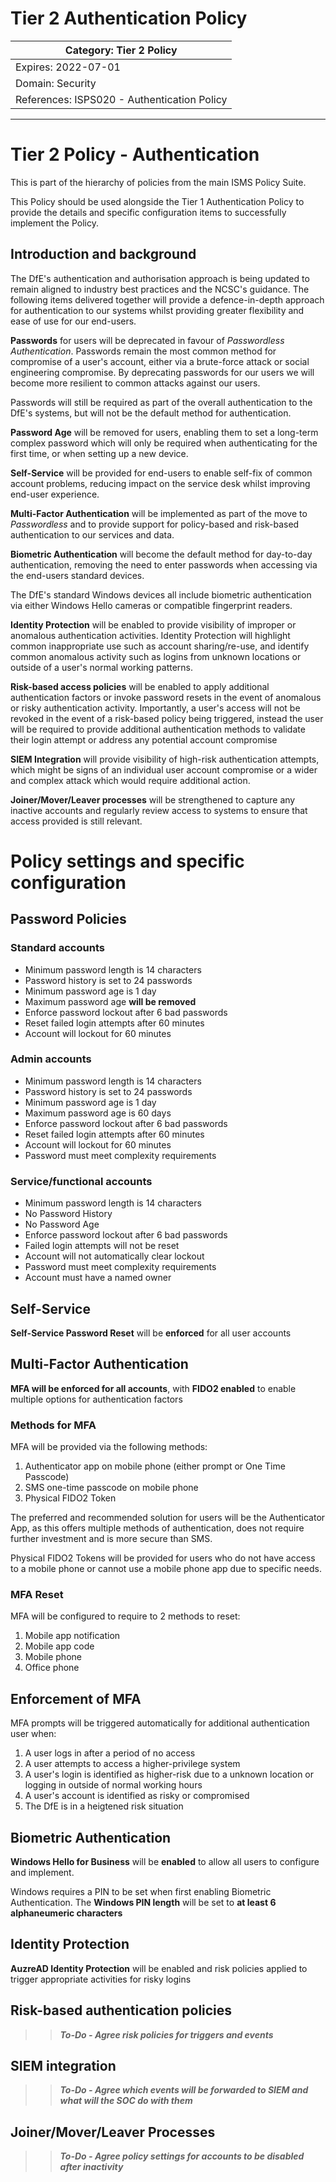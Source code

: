 # Tier 2 Authentication Policy

| Category: Tier 2 Policy
------------------------|
| Expires: 2022-07-01
| Domain: Security
| References: ISPS020 - Authentication Policy
---

# Tier 2 Policy - Authentication

This is part of the hierarchy of policies from the main ISMS Policy Suite.

This Policy should be used alongside the Tier 1 Authentication Policy to provide the details and specific configuration items to successfully implement the Policy.

## Introduction and background

The DfE's authentication and authorisation approach is being updated to remain aligned to industry best practices and the NCSC's guidance. The following items delivered together will provide a defence-in-depth approach for authentication to our systems whilst providing greater flexibility and ease of use for our end-users.

**Passwords** for users will be deprecated in favour of *Passwordless Authentication*. Passwords remain the most common method for compromise of a user's account, either via a brute-force attack or social engineering compromise. By deprecating passwords for our users we will become more resilient to common attacks against our users.

Passwords will still be required as part of the overall authentication to the DfE's systems, but will not be the default method for authentication.

**Password Age** will be removed for users, enabling them to set a long-term complex password which will only be required when authenticating for the first time, or when setting up a new device.

**Self-Service**  will be provided for end-users to enable self-fix of common account problems, reducing impact on the service desk whilst improving end-user experience.

**Multi-Factor Authentication** will be implemented as part of the move to *Passwordless* and to provide support for policy-based and risk-based authentication to our services and data.

**Biometric Authentication** will become the default method for day-to-day authentication, removing the need to enter passwords when accessing via the end-users standard devices.

The DfE's standard Windows devices all include biometric authentication via either Windows Hello cameras or compatible fingerprint readers.

**Identity Protection** will be enabled to provide visibility of improper or anomalous authentication activities. Identity Protection will highlight common inappropriate use such as account sharing/re-use, and identify common anomalous activity such as logins from unknown locations or outside of a user's normal working patterns.

**Risk-based access policies** will be enabled to apply additional authentication factors or invoke password resets in the event of anomalous or risky authentication activity. Importantly, a user's access will not be revoked in the event of a risk-based policy being triggered, instead the user will be required to provide additional authentication methods to validate their login attempt or address any potential account compromise

**SIEM Integration** will provide visibility of high-risk authentication attempts, which might be signs of an individual user account compromise or a wider and complex attack which would require additional action.

**Joiner/Mover/Leaver processes** will be strengthened to capture any inactive accounts and regularly review access to systems to ensure that access provided is still relevant.

# Policy settings and specific configuration

## Password Policies

### Standard accounts

- Minimum password length is 14 characters
- Password history is set to 24 passwords
- Minimum password age is 1 day
- Maximum password age **will be removed**
- Enforce password lockout after 6 bad passwords
- Reset failed login attempts after 60 minutes
- Account will lockout for 60 minutes

### Admin accounts

- Minimum password length is 14 characters
- Password history is set to 24 passwords
- Minimum password age is 1 day
- Maximum password age is 60 days
- Enforce password lockout after 6 bad passwords
- Reset failed login attempts after 60 minutes
- Account will lockout for 60 minutes
- Password must meet complexity requirements

### Service/functional accounts

- Minimum password length is 14 characters
- No Password History
- No Password Age
- Enforce password lockout after 6 bad passwords
- Failed login attempts will not be reset
- Account will not automatically clear lockout
- Password must meet complexity requirements
- Account must have a named owner

## Self-Service

**Self-Service Password Reset** will be **enforced** for all user accounts

## Multi-Factor Authentication

**MFA will be enforced for all accounts**, with **FIDO2 enabled** to enable multiple options for authentication factors

### Methods for MFA

MFA will be provided via the following methods:

1. Authenticator app on mobile phone (either prompt or One Time Passcode)
2. SMS one-time passcode on mobile phone
3. Physical FIDO2 Token

The preferred and recommended solution for users will be the Authenticator App, as this offers multiple methods of authentication, does not require further investment and is more secure than SMS.

Physical FIDO2 Tokens will be provided for users who do not have access to a mobile phone or cannot use a mobile phone app due to specific needs.

### MFA Reset

MFA will be configured to require to 2 methods to reset:

1. Mobile app notification
2. Mobile app code
3. Mobile phone
4. Office phone

## Enforcement of MFA

MFA prompts will be triggered automatically for additional authentication user when:

1. A user logs in after a period of no access
2. A user attempts to access a higher-privilege system
3. A user's login is identified as higher-risk due to a unknown location or logging in outside of normal working hours
4. A user's account is identified as risky or compromised
5. The DfE is in a heigtened risk situation

## Biometric Authentication

**Windows Hello for Business** will be **enabled** to allow all users to configure and implement.

Windows requires a PIN to be set when first enabling Biometric Authentication. The **Windows PIN length** will be set to **at least 6 alphaneumeric characters**

## Identity Protection
**AuzreAD Identity Protection** will be enabled and risk policies applied to trigger appropriate activities for risky logins

## Risk-based authentication policies

>> ***To-Do - Agree risk policies for triggers and events***

## SIEM integration

>> ***To-Do - Agree which events will be forwarded to SIEM and what will the SOC do with them***

## Joiner/Mover/Leaver Processes

>> ***To-Do - Agree policy settings for accounts to be disabled after inactivity***